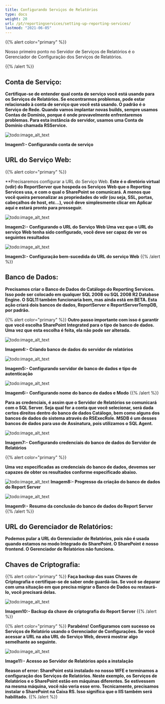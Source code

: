 ```yaml
---
title: Configurando Serviços de Relatórios
type: docs
weight: 20
url: /pt/reportingservices/setting-up-reporting-services/
lastmod: "2021-06-05"
---
```


{{% alert color="primary" %}}

Nosso primeiro ponto no Servidor de Serviços de Relatórios é o Gerenciador de Configuração dos Serviços de Relatórios.

{{% /alert %}}

## Conta de Serviço:

**Certifique-se de entender qual conta de serviço você está usando para os Serviços de Relatórios. Se encontrarmos problemas, pode estar relacionado à conta de serviço que você está usando. O padrão é o Serviço de Rede. Quando vamos implantar novas builds, sempre usamos Contas de Domínio, porque é onde provavelmente enfrentaremos problemas. Para esta instância do servidor, usamos uma Conta de Domínio chamada RSService.**

![todo:image_alt_text](setting-up-reporting-services_1.png)

**Imagem1:- Configurando conta de serviço**

## URL do Serviço Web:

{{% alert color="primary" %}}

**Precisaremos configurar a URL do Serviço Web. **Este é o diretório virtual (vdir) do ReportServer que hospeda os Serviços Web que o Reporting Services usa, e com o qual o SharePoint se comunicará. A menos que você queira personalizar as propriedades do vdir (ou seja, SSL, portas, cabeçalhos de host, etc...), você deve simplesmente clicar em Aplicar aqui e estará pronto para prosseguir.**

![todo:image_alt_text](setting-up-reporting-services_2.png)

**Imagem2:- Configurando o URL do Serviço Web Uma vez que o URL do serviço Web tenha sido configurado, você deve ser capaz de ver os seguintes resultados**

![todo:image_alt_text](setting-up-reporting-services_3.png)

**Imagem3:- Configuração bem-sucedida do URL do serviço Web**
{{% /alert %}}

## Banco de Dados:

**Precisamos criar o Banco de Dados do Catálogo do Reporting Services. Isso pode ser colocado em qualquer SQL 2008 ou SQL 2008 R2 Database Engine. O SQL11 também funcionaria bem, mas ainda está em BETA. Esta ação criará dois bancos de dados, ReportServer e ReportServerTempDB, por padrão.**

{{% alert color="primary" %}}
**Outro passo importante com isso é garantir que você escolha SharePoint Integrated para o tipo de banco de dados. Uma vez que esta escolha é feita, ela não pode ser alterada.**

![todo:image_alt_text](setting-up-reporting-services_4.png)

**Imagem4:- Criando banco de dados do servidor de relatórios**

![todo:image_alt_text](setting-up-reporting-services_5.png)

**Imagem5:- Configurando servidor de banco de dados e tipo de autenticação**

![todo:image_alt_text](setting-up-reporting-services_6.png)

**Imagem6:- Configurando nome do banco de dados e Modo**
{{% /alert %}}

**Para as credenciais, é assim que o Servidor de Relatórios se comunicará com o SQL Server. Seja qual for a conta que você selecionar, será dada certos direitos dentro do banco de dados Catálogo, bem como alguns dos bancos de dados do sistema através do RSExecRole. MSDB é um desses bancos de dados para uso de Assinatura, pois utilizamos o SQL Agent.**

![todo:image_alt_text](setting-up-reporting-services_7.png)

**Imagem7:- Configurando credenciais do banco de dados do Servidor de Relatórios**

{{% alert color="primary" %}}

**Uma vez especificadas as credenciais do banco de dados, devemos ser capazes de obter os resultados conforme especificado abaixo.**

![todo:image_alt_text](setting-up-reporting-services_8.png)
**Imagem8:- Progresso da criação do banco de dados do Report Server**

![todo:image_alt_text](setting-up-reporting-services_9.png)

**Imagem9:- Resumo da conclusão do banco de dados do Report Server**
{{% /alert %}}

## URL do Gerenciador de Relatórios:

**Podemos pular a URL do Gerenciador de Relatórios, pois não é usada quando estamos no modo Integrado do SharePoint. O SharePoint é nosso frontend. O Gerenciador de Relatórios não funciona.**

## Chaves de Criptografia:

{{% alert color="primary" %}}
**Faça backup das suas Chaves de Criptografia e certifique-se de saber onde guardá-las. Se você se deparar com uma situação em que precisa migrar o Banco de Dados ou restaurá-lo, você precisará delas.**

![todo:image_alt_text](setting-up-reporting-services_10.png)

**Imagem10:- Backup da chave de criptografia do Report Server**
{{% /alert %}}

{{% alert color="primary" %}}
**Parabéns! Configuramos com sucesso os Serviços de Relatório usando o Gerenciador de Configurações. Se você acessar a URL na aba URL do Serviço Web, deverá mostrar algo semelhante ao seguinte.**

![todo:image_alt_text](setting-up-reporting-services_11.png)

**Image11:- Acesso ao Servidor de Relatórios após a instalação**

**Reason of error: SharePoint está instalado no nosso WFE e terminamos a configuração dos Serviços de Relatórios. Neste exemplo, os Serviços de Relatórios e o SharePoint estão em máquinas diferentes. Se estivessem na mesma máquina, você não veria esse erro. Tecnicamente, precisamos instalar o SharePoint na Caixa RS. Isso significa que o IIS também será habilitado.**
{{% /alert %}}